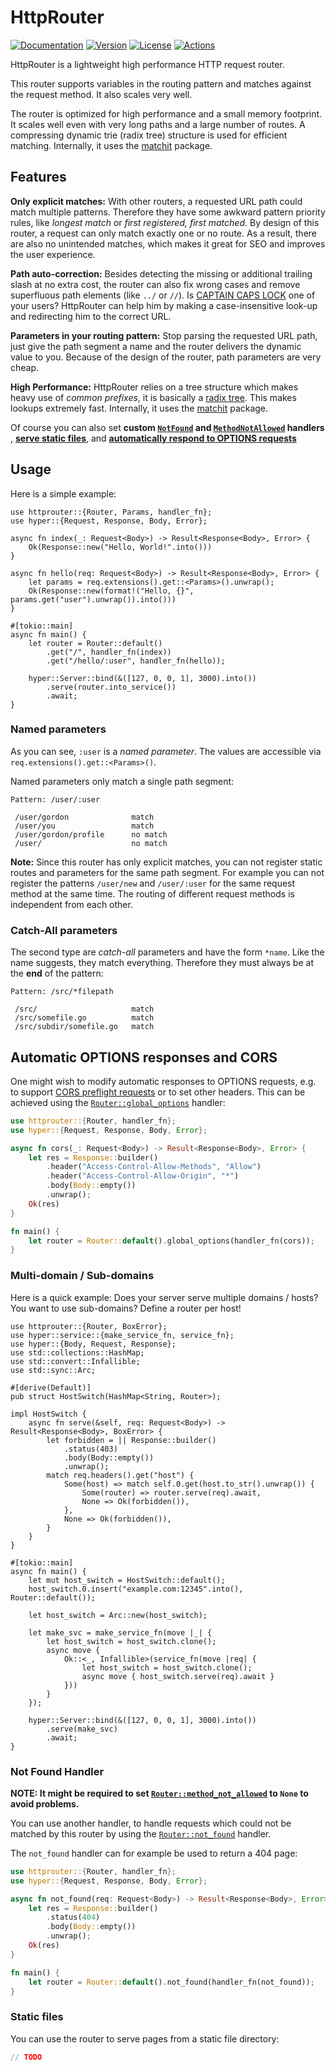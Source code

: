 # HttpRouter

[![Documentation](https://img.shields.io/badge/docs-0.5.0-4d76ae?style=for-the-badge)](https://docs.rs/httprouter/0.5.0)
[![Version](https://img.shields.io/crates/v/httprouter?style=for-the-badge)](https://crates.io/crates/httprouter)
[![License](https://img.shields.io/crates/l/httprouter?style=for-the-badge)](https://crates.io/crates/httprouter)
[![Actions](https://img.shields.io/github/workflow/status/ibraheemdev/httprouter-rs/Rust/master?style=for-the-badge)](https://github.com/ibraheemdev/httprouter-rs/actions)

HttpRouter is a lightweight high performance HTTP request router.

This router supports variables in the routing pattern and matches against the request method. It also scales very well.

The router is optimized for high performance and a small memory footprint. It scales well even with very long paths and a large number of routes. A compressing dynamic trie (radix tree) structure is used for efficient matching. Internally, it uses the [matchit](https://github.com/ibraheemdev/matchit) package.

## Features

**Only explicit matches:** With other routers, a requested URL path could match multiple patterns. Therefore they have some awkward pattern priority rules, like *longest match* or *first registered, first matched*. By design of this router, a request can only match exactly one or no route. As a result, there are also no unintended matches, which makes it great for SEO and improves the user experience.

**Path auto-correction:** Besides detecting the missing or additional trailing slash at no extra cost, the router can also fix wrong cases and remove superfluous path elements (like `../` or `//`). Is [CAPTAIN CAPS LOCK](http://www.urbandictionary.com/define.php?term=Captain+Caps+Lock) one of your users? HttpRouter can help him by making a case-insensitive look-up and redirecting him to the correct URL.

**Parameters in your routing pattern:** Stop parsing the requested URL path, just give the path segment a name and the router delivers the dynamic value to you. Because of the design of the router, path parameters are very cheap.

**High Performance:** HttpRouter relies on a tree structure which makes heavy use of *common prefixes*, it is basically a [radix tree](https://en.wikipedia.org/wiki/Radix_tree). This makes lookups extremely fast. Internally, it uses the [matchit](https://github.com/ibraheemdev/matchit) package.

Of course you can also set **custom [`NotFound`](https://docs.rs/httprouter/newest/httprouter/router/struct.Router.html#method.not_found) and  [`MethodNotAllowed`](https://docs.rs/httprouter/newest/httprouter/router/struct.Router.html#method.method_not_allowed) handlers** , [**serve static files**](https://docs.rs/httprouter/newest/httprouter/router/struct.Router.html#method.serve_files), and [**automatically respond to OPTIONS requests**](https://docs.rs/httprouter/newest/httprouter/router/struct.Router.html#method.global_options)

## Usage

Here is a simple example:

```rust,no_run
use httprouter::{Router, Params, handler_fn};
use hyper::{Request, Response, Body, Error};

async fn index(_: Request<Body>) -> Result<Response<Body>, Error> {
    Ok(Response::new("Hello, World!".into()))
}

async fn hello(req: Request<Body>) -> Result<Response<Body>, Error> {
    let params = req.extensions().get::<Params>().unwrap();
    Ok(Response::new(format!("Hello, {}", params.get("user").unwrap()).into()))
}

#[tokio::main]
async fn main() {
    let router = Router::default()
        .get("/", handler_fn(index))
        .get("/hello/:user", handler_fn(hello));

    hyper::Server::bind(&([127, 0, 0, 1], 3000).into())
        .serve(router.into_service())
        .await;
}
```

### Named parameters

As you can see, `:user` is a *named parameter*. The values are accessible via `req.extensions().get::<Params>()`.

Named parameters only match a single path segment:

```text
Pattern: /user/:user

 /user/gordon              match
 /user/you                 match
 /user/gordon/profile      no match
 /user/                    no match
```

**Note:** Since this router has only explicit matches, you can not register static routes and parameters for the same path segment. For example you can not register the patterns `/user/new` and `/user/:user` for the same request method at the same time. The routing of different request methods is independent from each other.

### Catch-All parameters

The second type are *catch-all* parameters and have the form `*name`. Like the name suggests, they match everything. Therefore they must always be at the **end** of the pattern:

```text
Pattern: /src/*filepath

 /src/                     match
 /src/somefile.go          match
 /src/subdir/somefile.go   match
```

## Automatic OPTIONS responses and CORS

One might wish to modify automatic responses to OPTIONS requests, e.g. to support [CORS preflight requests](https://developer.mozilla.org/en-US/docs/Glossary/preflight_request) or to set other headers. This can be achieved using the [`Router::global_options`](https://docs.rs/httprouter/newest/httprouter/router/struct.Router.html#method.global_options) handler:

```rust
use httprouter::{Router, handler_fn};
use hyper::{Request, Response, Body, Error};

async fn cors(_: Request<Body>) -> Result<Response<Body>, Error> {
    let res = Response::builder()
        .header("Access-Control-Allow-Methods", "Allow")
        .header("Access-Control-Allow-Origin", "*")
        .body(Body::empty())
        .unwrap();
    Ok(res)
}

fn main() {
    let router = Router::default().global_options(handler_fn(cors));
}
```

### Multi-domain / Sub-domains

Here is a quick example: Does your server serve multiple domains / hosts? You want to use sub-domains? Define a router per host!

```rust,no_run
use httprouter::{Router, BoxError};
use hyper::service::{make_service_fn, service_fn};
use hyper::{Body, Request, Response};
use std::collections::HashMap;
use std::convert::Infallible;
use std::sync::Arc;

#[derive(Default)]
pub struct HostSwitch(HashMap<String, Router>);

impl HostSwitch {
    async fn serve(&self, req: Request<Body>) -> Result<Response<Body>, BoxError> {
        let forbidden = || Response::builder()
            .status(403)
            .body(Body::empty())
            .unwrap();
        match req.headers().get("host") {
            Some(host) => match self.0.get(host.to_str().unwrap()) {
                Some(router) => router.serve(req).await,
                None => Ok(forbidden()),
            },
            None => Ok(forbidden()),
        }
    }
}

#[tokio::main]
async fn main() {
    let mut host_switch = HostSwitch::default();
    host_switch.0.insert("example.com:12345".into(), Router::default());

    let host_switch = Arc::new(host_switch);
    
    let make_svc = make_service_fn(move |_| {
        let host_switch = host_switch.clone();
        async move {
            Ok::<_, Infallible>(service_fn(move |req| {
                let host_switch = host_switch.clone();
                async move { host_switch.serve(req).await }
            }))
        }
    });

    hyper::Server::bind(&([127, 0, 0, 1], 3000).into())
        .serve(make_svc)
        .await;
}
```

### Not Found Handler

**NOTE: It might be required to set [`Router::method_not_allowed`](https://docs.rs/httprouter/newest/httprouter/router/struct.Router.html#method.method_not_allowed) to `None` to avoid problems.**

You can use another handler, to handle requests which could not be matched by this router by using the [`Router::not_found`](https://docs.rs/httprouter/newest/httprouter/router/struct.Router.html#method.not_found) handler.

The `not_found` handler can for example be used to return a 404 page:

```rust
use httprouter::{Router, handler_fn};
use hyper::{Request, Response, Body, Error};

async fn not_found(req: Request<Body>) -> Result<Response<Body>, Error> {
    let res = Response::builder()
	    .status(404)
	    .body(Body::empty())
	    .unwrap();
    Ok(res)
}

fn main() {
    let router = Router::default().not_found(handler_fn(not_found));
}
```

### Static files

You can use the router to serve pages from a static file directory:

```rust
// TODO
```
